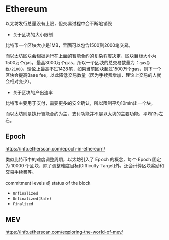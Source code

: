 # Ethereum

以太坊发行总量没有上限，但交易过程中会不断地销毁

- 关于区块的大小限制

比特币一个区块大小是1MB，里面可以包含1500到2000笔交易。

而以太坊区块会根据运行在上面的智能合约的复杂程度决定，区块目标大小为1500万个gas，最高3000万个gas，所以一个区块的总交易数量为：`gas总数/21000`，理论上最高不过1428笔，如果当前区块超过1500万个gas，则下一个区块会提高Base fee，以此降低交易数量（因为手续费增加，理论上交易的人就会相对变少）。

- 关于区块的产出速率

比特币主要用于支付，需要更多的安全确认，所以限制平均10min出一个块。

而以太坊则是执行智能合约为主，支付功能并不是以太坊的主要功能，平均13s左右。

## Epoch

<https://info.etherscan.com/epoch-in-ethereum/>

类似比特币中的难度调整周期，以太坊引入了 Epoch 的概念，每个 Epoch 固定为 10000 个区块，除了调整难度目标(Difficulty Target)外，还会计算区块奖励和交易手续费等。

commitment levels 或 status of the block

- `Unfinalized`
- `Unfinalized(Safe)`
- `Finalized`

## MEV

<https://info.etherscan.com/exploring-the-world-of-mev/>
